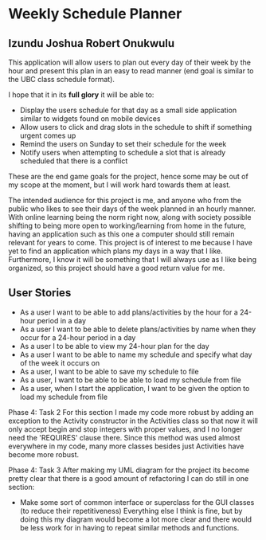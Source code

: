# Weekly Schedule Planner 

## Izundu Joshua Robert Onukwulu

This application will allow users to plan out every day of their week by the hour and present this plan in an easy to
read manner (end goal is similar to the UBC class schedule format).

I hope that it in its **full glory** it will be able to:
- Display the users schedule for that day as a small side application similar to widgets found on mobile devices
- Allow users to click and drag slots in the schedule to shift if something urgent comes up
- Remind the users on Sunday to set their schedule for the week
- Notify users when attempting to schedule a slot that is already scheduled that there
  is a conflict

These are the end game goals for the project, hence some may be out of my scope at the moment, but I will work 
hard towards them at least.

The intended audience for this project is me, and anyone who from the public who likes to see their days of the week 
planned in an hourly manner. With online learning being the norm right now, along with society possible shifting to
being more open to working/learning from home in the future, having an application such as this one a computer should 
still remain relevant for years to come. This project is of interest to me because I have yet to find an application 
which plans my days in a way that I like. Furthermore, I know it will be something that I will always use as I like 
being organized, so this project should have a good return value for me.

## User Stories

- As a user I want to be able to add plans/activities by the hour for a 24-hour period in a day
- As a user I want to be able to delete plans/activities by name when they occur for a 24-hour period in a day
- As a user I to be able to view my 24-hour plan for the day
- As a user I want to be able to name my schedule and specify what day of the week it occurs on
- As a user, I want to be able to save my schedule to file
- As a user, I want to be able to be able to load my schedule from file
- As a user, when I start the application, I want to be given the option to load my schedule from file

Phase 4: Task 2
For this section I made my code more robust by adding an exception to the Activity constructor in the Activities
class so that now it will only accept begin and stop integers with proper values, and I no longer need the 
'REQUIRES' clause there. Since this method was used almost everywhere in my code, many more classes besides just
Activities have become more robust.

Phase 4: Task 3
After making my UML diagram for the project its become pretty clear that there is a good amount of refactoring I can
do still in one section:
- Make some sort of common interface or superclass for the GUI classes (to reduce their repetitiveness)
Everything else I think is fine, but by doing this my diagram would become a lot more clear and there would be less
work for in having to repeat similar methods and functions.
